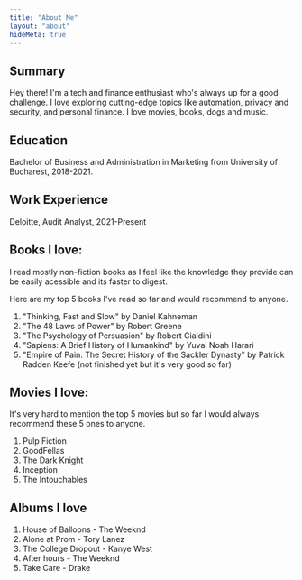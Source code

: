 ```yaml
---
title: "About Me"
layout: "about"
hideMeta: true
---
```


## Summary

Hey there! I'm a tech and finance enthusiast who's always up for a good challenge. I love exploring cutting-edge topics like automation, privacy and security, and personal finance. I love movies, books, dogs and music.

## Education

Bachelor of Business and Administration in Marketing from University of Bucharest, 2018-2021. 

## Work Experience

Deloitte, Audit Analyst, 2021-Present


## Books I love:

I read mostly non-fiction books as I feel like the knowledge they provide can be easily acessible and its faster to digest. 

Here are my top 5 books I've read so far and would recommend to anyone.

1. "Thinking, Fast and Slow" by Daniel Kahneman
2. "The 48 Laws of Power" by Robert Greene
3. "The Psychology of Persuasion" by Robert Cialdini 
4. "Sapiens: A Brief History of Humankind" by Yuval Noah Harari 
5. "Empire of Pain: The Secret History of the Sackler Dynasty" by Patrick Radden Keefe (not finished yet but it's very good so far)

## Movies I love:

It's very hard to mention the top 5 movies but so far I would always recommend these 5 ones to anyone.

1. Pulp Fiction
2. GoodFellas
3. The Dark Knight 
4. Inception
5. The Intouchables

## Albums I love

1. House of Balloons - The Weeknd
2. Alone at Prom - Tory Lanez
3. The College Dropout - Kanye West
4. After hours - The Weeknd
5. Take Care - Drake